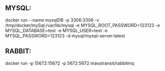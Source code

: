 ## MYSQL:
docker run --name mysqlDB -p 3306:3306 -v /tmp/docker/mySql:/var/lib/mysql -e MYSQL_ROOT_PASSWORD=123123 -e MYSQL_DATABASE=test -e MYSQL_USER=test -e MYSQL_PASSWORD=123123 -d mysql/mysql-server:latest

## RABBIT:
docker run -p 15672:15672 -p 5672:5672 masstransit/rabbitmq